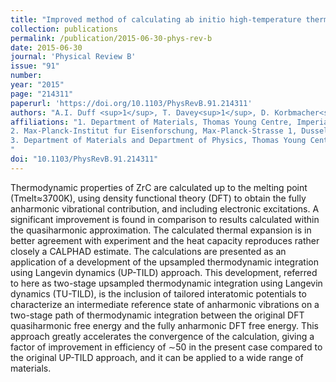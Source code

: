 ```yaml
---
title: "Improved method of calculating ab initio high-temperature thermodynamic properties with application to ZrC"
collection: publications
permalink: /publication/2015-06-30-phys-rev-b
date: 2015-06-30
journal: 'Physical Review B'
issue: "91"
number: 
year: "2015"
page: "214311"
paperurl: 'https://doi.org/10.1103/PhysRevB.91.214311'
authors: "A.I. Duff <sup>1</sup>, T. Davey<sup>1</sup>, D. Korbmacher<sup>2</sup>, A. Glensk<sup>2</sup>, B. Grabowski<sup>2</sup>, J. Neugebauer<sup>2</sup>, M.W. Finnis<sup>3</sup>"
affiliations: "1. Department of Materials, Thomas Young Centre, Imperial College London, Exhibition Road, London SW7 2AZ, UK <br>
2. Max-Planck-Institut fur Eisenforschung, Max-Planck-Strasse 1, Dusseldorf 40237, Germany <br>
3. Department of Materials and Department of Physics, Thomas Young Centre, Imperial College London, Exhibition Road, London SW7 2AZ, UK
"
doi: "10.1103/PhysRevB.91.214311"
---
```

Thermodynamic properties of ZrC are calculated up to the melting point (Tmelt≈3700K), using density functional theory (DFT) to obtain the fully anharmonic vibrational contribution, and including electronic excitations. A significant improvement is found in comparison to results calculated within the quasiharmonic approximation. The calculated thermal expansion is in better agreement with experiment and the heat capacity reproduces rather closely a CALPHAD estimate. The calculations are presented as an application of a development of the upsampled thermodynamic integration using Langevin dynamics (UP-TILD) approach. This development, referred to here as two-stage upsampled thermodynamic integration using Langevin dynamics (TU-TILD), is the inclusion of tailored interatomic potentials to characterize an intermediate reference state of anharmonic vibrations on a two-stage path of thermodynamic integration between the original DFT quasiharmonic free energy and the fully anharmonic DFT free energy. This approach greatly accelerates the convergence of the calculation, giving a factor of improvement in efficiency of ∼50 in the present case compared to the original UP-TILD approach, and it can be applied to a wide range of materials.
